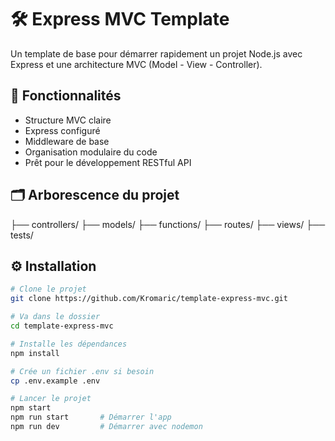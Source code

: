 # 🛠️ Express MVC Template

Un template de base pour démarrer rapidement un projet Node.js avec Express et une architecture MVC (Model - View - Controller).

## 🚀 Fonctionnalités

- Structure MVC claire
- Express configuré
- Middleware de base
- Organisation modulaire du code
- Prêt pour le développement RESTful API

## 🗂️ Arborescence du projet

├── controllers/ 
├── models/ 
├── functions/ 
├── routes/ 
├── views/ 
├── tests/ 



## ⚙️ Installation

```bash
# Clone le projet
git clone https://github.com/Kromaric/template-express-mvc.git

# Va dans le dossier
cd template-express-mvc

# Installe les dépendances
npm install

# Crée un fichier .env si besoin
cp .env.example .env

# Lancer le projet
npm start
npm run start       # Démarrer l'app
npm run dev         # Démarrer avec nodemon